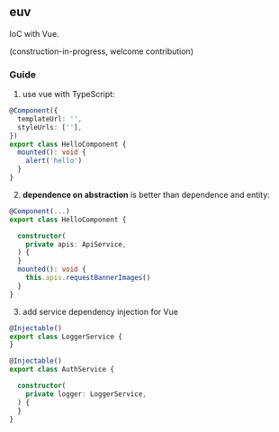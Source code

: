 ## euv
IoC with Vue.

(construction-in-progress, welcome contribution)

### Guide
1. use vue with TypeScript:
```typescript
@Component({
  templateUrl: '',
  styleUrls: [''],
})
export class HelloComponent {
  mounted(): void {
    alert('hello')
  }
}

```

2. **dependence on abstraction** is better than dependence and entity:

```typescript
@Component(...)
export class HelloComponent {

  constructor(
    private apis: ApiService,
  ) {
  }
  mounted(): void {
    this.apis.requestBannerImages()
  }
}
```

3. add service dependency injection for Vue

```typescript
@Injectable()
export class LoggerService {
}

@Injectable()
export class AuthService {

  constructor(
    private logger: LoggerService,
  ) {
  }
}
```


